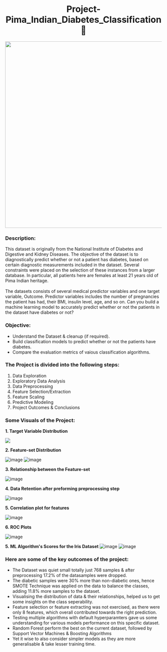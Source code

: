 # <center> Project-Pima_Indian_Diabetes_Classification 💉</center>

<p align="center"><img src="https://user-images.githubusercontent.com/54996245/140967414-b556e8ab-0322-4c77-a349-d83ce6d698a7.png" style="width: 600px;"/></p>

### Description:
This dataset is originally from the National Institute of Diabetes and Digestive and Kidney Diseases. The objective of the dataset is to diagnostically predict whether or not a patient has diabetes, based on certain diagnostic measurements included in the dataset. Several constraints were placed on the selection of these instances from a larger database. In particular, all patients here are females at least 21 years old of Pima Indian heritage. <br><br>The datasets consists of several medical predictor variables and one target variable, Outcome. Predictor variables includes the number of pregnancies the patient has had, their BMI, insulin level, age, and so on. Can you build a machine learning model to accurately predict whether or not the patients in the dataset have diabetes or not?

### Objective:
- Understand the Dataset & cleanup (if required).
- Build classification models to predict whether or not the patients have diabetes.
- Compare the evaluation metrics of vaious classification algorithms.

### The Project is divided into the following steps:
1. Data Exploration
2. Exploratory Data Analysis
3. Data Preprocessing
4. Feature Selection/Extraction
5. Feature Scaling
6. Predictive Modeling
7. Project Outcomes & Conclusions
  
### Some Visuals of the Project:

**1. Target Variable Distribution**
<p align="left"><img src="https://user-images.githubusercontent.com/54996245/140968400-955f7936-5364-46e5-93ab-7f377967337d.png" /></p>

**2. Feature-set Distribution**

![image](https://user-images.githubusercontent.com/54996245/140968604-ada9ef59-72b0-4d34-9ca8-83df78c7234c.png)
![image](https://user-images.githubusercontent.com/54996245/140968617-ceaa45a1-35cc-4d3e-bc72-3b8d221f2e1c.png)

**3. Relationship between the Feature-set**

![image](https://user-images.githubusercontent.com/54996245/140968656-574e4edc-3f4c-4c3a-9359-07bde41d538a.png)

**4. Data Retention after preforming preprocessing step**

![image](https://user-images.githubusercontent.com/54996245/140968701-7b426b4b-9740-4398-a3c0-0e5ae190cc8e.png)

**5. Correlation plot for features**

![image](https://user-images.githubusercontent.com/54996245/140968731-2d37bde1-3235-4a07-813d-1313339e481c.png)

**6. ROC Plots**

![image](https://user-images.githubusercontent.com/54996245/140968858-ac6271bb-f3a6-4a07-a353-6529eea56b2b.png)


**5. ML Algorithm's Scores for the Iris Dataset**
![image](https://user-images.githubusercontent.com/54996245/140968943-d4051d54-2b91-4b59-921f-0629c925a86d.png)
![image](https://user-images.githubusercontent.com/54996245/140968960-fb10b8e0-1787-46be-bf4b-af1d8bbb6418.png)



### Here are some of the key outcomes of the project:
- The Dataset was quiet small totally just 768 samples & after preprocessing 17.2% of the datasamples were dropped. 
- The diabetic samples were 30% more than non-diabetic ones, hence SMOTE Technique was applied on the data to  balance the classes, adding 11.8% more samples to the dataset.
- Visualising the distribution of data & their relationships, helped us to get some insights on the class seperability.
- Feature selection or feature extracting was not exercised, as there were only 8 features, which overall contributed towards the right prediction.
- Testing multiple algorithms with default hyperparamters gave us some understanding for various models performance on this specific dataset.
- Random Forest perform the best on the current dataset, followed by Support Vector Machines & Boosting Algorithms
- Yet it wise to also consider simpler models as they are more generalisable & take lesser training time.

